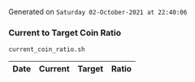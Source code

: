 Generated on `Saturday 02-October-2021 at 22:40:06`

### Current to Target Coin Ratio
`current_coin_ratio.sh`

Date|Current|Target|Ratio
---|---|---|---
